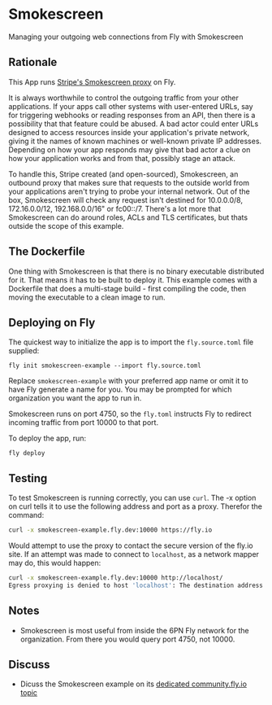 # Smokescreen

Managing your outgoing web connections from Fly with Smokescreen

<!-- cut here-->

## Rationale

This App runs [Stripe's Smokescreen proxy](https://github.com/stripe/smokescreen) on Fly.

It is always worthwhile to control the outgoing traffic from your other applications. If your apps call other systems with user-entered URLs, say for triggering webhooks or reading responses from an API, then there is a possibility that that feature could be abused. A bad actor could enter URLs designed to access resources inside your application's private network, giving it the names of known machines or well-known private IP addresses. Depending on how your app responds may give that bad actor a clue on how your application works and from that, possibly stage an attack.

To handle this, Stripe created (and open-sourced), Smokescreen, an outbound proxy that makes sure that requests to the outside world from your applications aren't trying to probe your internal network. Out of the box, Smokescreen will check any request isn't destined for 10.0.0.0/8, 172.16.0.0/12, 192.168.0.0/16" or fc00::/7. There's a lot more that Smokescreen can do around roles, ACLs and TLS certificates, but thats outside the scope of this example.

## The Dockerfile

One thing with Smokescreen is that there is no binary executable distributed for it. That means it has to be built to deploy it. This example comes with a Dockerfile that does a multi-stage build - first compiling the code, then moving the executable to a clean image to run. 

## Deploying on Fly

The quickest way to initialize the app is to import the `fly.source.toml` file supplied:

```
fly init smokescreen-example --import fly.source.toml
```

Replace `smokescreen-example` with your preferred app name or omit it to have Fly generate a name for you. You may be prompted for which organization you want the app to run in. 

Smokescreen runs on port 4750, so the `fly.toml` instructs Fly to redirect incoming traffic from port 10000 to that port.

To deploy the app, run:

```
fly deploy
```

## Testing

To test Smokescreen is running correctly, you can use `curl`. The -x option on curl tells it to use the following address and port as a proxy. Therefor the command:

```bash
curl -x smokescreen-example.fly.dev:10000 https://fly.io
```

Would attempt to use the proxy to contact the secure version of the fly.io site. If an attempt was made to connect to `localhost`, as a network mapper may do, this would happen:

```bash
curl -x smokescreen-example.fly.dev:10000 http://localhost/ 
Egress proxying is denied to host 'localhost': The destination address (127.0.0.1) was denied by rule 'Deny: Not Global Unicast'. destination address was denied by rule, see error.
```

## Notes

* Smokescreen is most useful from inside the 6PN Fly network for the organization. From there you would query port 4750, not 10000.

## Discuss

* Dicuss the Smokescreen example on its [dedicated community.fly.io topic](https://community.fly.io/t/new-smokescreen-example/466)

